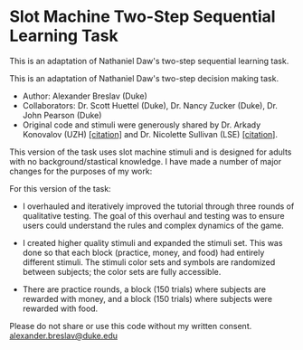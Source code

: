 # Slot Machine Two-Step Sequential Learning Task
This is an adaptation of Nathaniel Daw's two-step sequential learning task.

This is an adaptation of Nathaniel Daw's two-step decision making task.

- Author: Alexander Breslav (Duke)
- Collaborators: Dr. Scott Huettel (Duke), Dr. Nancy Zucker (Duke), Dr. John Pearson (Duke)
- Original code and stimuli were generously shared by Dr. Arkady Konovalov (UZH) [[citation]](https://www.nature.com/articles/ncomms12438?origin=ppub) and Dr. Nicolette Sullivan (LSE) [[citation]](https://journals.sagepub.com/doi/abs/10.1177/0956797614559543).

This version of the task uses slot machine stimuli and is designed for adults with no background/stastical knowledge.
I have made a number of major changes for the purposes of my work:

For this version of the task:
 - I overhauled and iteratively improved the tutorial through three rounds of qualitative testing. The goal of this overhaul and testing was to ensure users could understand the rules and complex dynamics of the game.

- I created higher quality stimuli and expanded the stimuli set. This was done so that each block (practice, money, and food) had entirely different stimuli. The stimuli color sets and symbols are randomized between subjects; the color sets are fully accessible.

- There are practice rounds, a block (150 trials) where subjects are rewarded with money, and a block (150 trials) where subjects were rewarded with food.

Please do not share or use this code without my written consent.  
alexander.breslav@duke.edu
